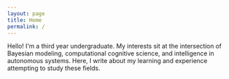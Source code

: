 ```yaml
---
layout: page
title: Home
permalink: /
---
```


Hello! I'm a third year undergraduate. My interests sit at the intersection of Bayesian modeling, computational cognitive science, and intelligence in autonomous systems. Here, I write about my learning and experience attempting to study these fields.

